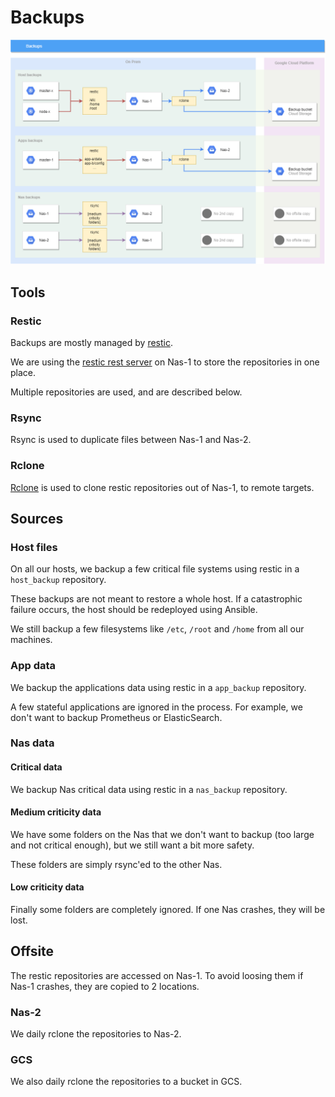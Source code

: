 # Backups

![Backups](diagrams/Backups.png "Backups")

## Tools

### Restic

Backups are mostly managed by [restic](https://restic.net/).

We are using the [restic rest server](https://github.com/restic/rest-server) on Nas-1 to store the repositories in one place.

Multiple repositories are used, and are described below.

### Rsync

Rsync is used to duplicate files between Nas-1 and Nas-2.

### Rclone

[Rclone](https://rclone.org/) is used to clone restic repositories out of Nas-1, to remote targets.

## Sources

### Host files

On all our hosts, we backup a few critical file systems using restic in a `host_backup` repository.

These backups are not meant to restore a whole host. If a catastrophic failure occurs, the host should be redeployed using Ansible.

We still backup a few filesystems like `/etc`, `/root` and `/home` from all our machines.

### App data

We backup the applications data using restic in a `app_backup` repository.

A few stateful applications are ignored in the process. For example, we don't want to backup Prometheus or ElasticSearch.

### Nas data

#### Critical data

We backup Nas critical data using restic in a `nas_backup` repository.

#### Medium criticity data

We have some folders on the Nas that we don't want to backup (too large and not critical enough), but we still want a bit more safety.

These folders are simply rsync'ed to the other Nas.

#### Low criticity data

Finally some folders are completely ignored. If one Nas crashes, they will be lost.

## Offsite

The restic repositories are accessed on Nas-1. To avoid loosing them if Nas-1 crashes, they are copied to 2 locations.

### Nas-2

We daily rclone the repositories to Nas-2.

### GCS

We also daily rclone the repositories to a bucket in GCS.
